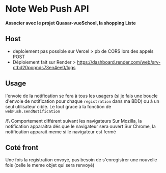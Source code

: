 # Note Web Push API

**Associer avec le projet Quasar-vueSchool, la shopping Liste**

## Host

- deploiement pas possible sur Vercel > pb de CORS lors des appels POST
- Déploiement fait sur Render > https://dashboard.render.com/web/srv-ctbd20popnds73en4ee0/logs

## Usage

l'envoie de la notification se fera à tous les usagers (si je fais une boucle d'envoie de notification pour chaque `registration` dans ma BDD) ou à un seul utilisateur cible. Le tout grace à la fonction de `webPush.sendNotification`

/!\ Comportement différent suivant les navigateurs
Sur Mozilla, la notification apparaitra dés que le navigateur sera ouvert
Sur Chrome, la notification apparait meme si le navigateur est fermé

## Coté front

Une fois la registration envoyé, pas besoin de s'enregistrer une nouvelle fois (celle le meme objet qui sera renvoyé)
